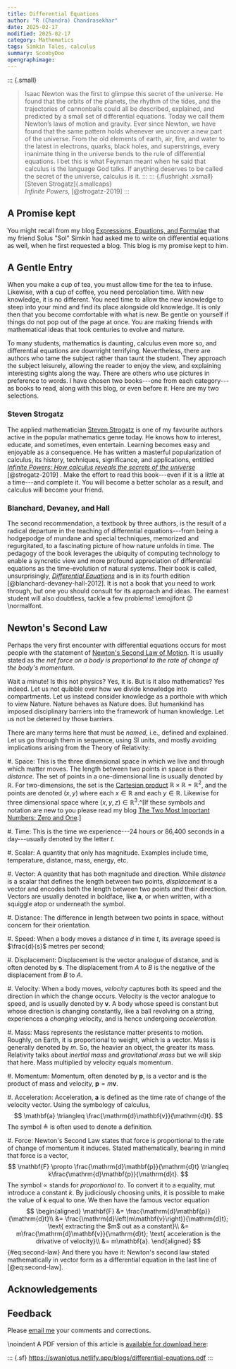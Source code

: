 ```yaml
---
title: Differential Equations
author: "R (Chandra) Chandrasekhar"
date: 2025-02-17
modified: 2025-02-17
category: Mathematics
tags: Simkin Tales, calculus
summary: ScoobyDoo
opengraphimage: 
---
```


::: {.small}
>Isaac Newton was the first to glimpse this secret of the universe. He found that the orbits of the planets, the rhythm of the tides, and the trajectories of cannonballs could all be described, explained, and predicted by a small set of differential equations. Today we call them Newton’s laws of motion and gravity. Ever since Newton, we have found that the same pattern holds whenever we uncover a new part of the universe. From the old elements of earth, air, fire, and water to the latest in electrons, quarks, black holes, and superstrings, every inanimate thing in the universe bends to the rule of differential equations. I bet this is what Feynman meant when he said that calculus is the language God talks. If anything deserves to be called the secret of the universe, calculus is it.
:::
::: {.flushright .xsmall}
[Steven Strogatz]{.smallcaps}\
_Infinite Powers_, [@strogatz-2019]
:::


## A Promise kept

You might recall from my blog [Expressions, Equations, and Formulae](https://swanlotus.netlify.app/blogs/expressions-equations-and-formulae) that my friend Solus "Sol" Simkin had asked me to write on differential equations as well, when he first requested a blog. This blog is my promise kept to him.

## A Gentle Entry

When you make a cup of tea, you must allow time for the tea to infuse. Likewise, with a cup of coffee, you need percolation time. With new knowledge, it is no different. You need time to allow the new knowledge to steep into your mind and find its place alongside old knowledge. It is only then that you become comfortable with what is new. Be gentle on yourself if things do not pop out of the page at once. You are making friends with mathematical ideas that took centuries to evolve and mature.

To many students, mathematics is daunting, calculus even more so, and differential equations are downright terrifying. Nevertheless, there are authors who tame the subject rather than taunt the student. They approach the subject leisurely, allowing the reader to enjoy the view, and explaining interesting sights along the way. There are others who use pictures in preference to words. I have chosen two books---one from each category---as books to read, along with this blog, or even before it. Here are my two selections.

### Steven Strogatz

The applied mathematician [Steven Strogatz](https://en.wikipedia.org/wiki/Steven_Strogatz) is one of my favourite authors active in the popular mathematics genre today. He knows how to interest, educate, and sometimes, even entertain. Learning becomes easy and enjoyable as a consequence. He has written a masterful popularization of calculus, its history, techniques, significance, and applications, entitled [_Infinite Powers: How calculus reveals the secrets of the universe_](https://www.stevenstrogatz.com/books/infinite-powers) [@strogatz-2019] . Make the effort to read this book---even if it is a little at a time---and complete it. You will become a better scholar as a result, and calculus will become your friend.

### Blanchard, Devaney, and Hall

The second recommendation, a textbook by three authors, is the result of a radical departure in the teaching of differential equations---from being a hodgepodge of mundane and special techniques, memorized and regurgitated, to a fascinating picture of how nature unfolds in time. The pedagogy of the book leverages the ubiquity of computing technology to enable a syncretic view and more profound appreciation of differential equations as the time-evolution of natural systems. Their book is called, unsurprisingly, [_Differential Equations_](http://math.bu.edu/odes/4ed-TOC.html) and is in its fourth edition [@blanchard-devaney-hall-2012]. It is not a book that you need to work through, but one you should consult for its approach and ideas. The earnest student will also doubtless, tackle a few problems! \emojifont :wink: \normalfont.

## Newton's Second Law

Perhaps the very first encounter with differential equations occurs for most people with the statement of [Newton's Second Law of Motion](https://www.britannica.com/science/Newtons-laws-of-motion/Newtons-second-law-F-ma). It is usually stated as _the net force on a body is proportional to the rate of change of the body's momentum_.

Wait a minute! Is this not physics? Yes, it is. But is it also mathematics? Yes indeed. Let us not quibble over how we divide knowledge into compartments. Let us instead consider knowledge as a porthole with which to view Nature. Nature behaves as Nature does. But humankind has imposed disciplinary barriers into the framework of human knowledge. Let us not be deterred by those barriers.

There are many terms here that must be _named_, i.e., defined and explained. Let us go through them in sequence, using SI units, and mostly avoiding implications arising from the Theory of Relativity:

#.  Space: This is the three dimensional space in which we live and through which matter moves. The length between two points in space is their _distance_. The set of points in a one-dimensional line is usually denoted by $\mathbb{R}$. For two-dimensions, the set is the [Cartesian product](https://en.wikipedia.org/wiki/Cartesian_product) $\mathbb{R} \times \mathbb{R} = \mathbb{R}^2$, and the points are denoted $(x, y)$ where each $x \in \mathbb{R}$ and each $y \in \mathbb{R}$. Likewise for three dimensional space where $(x, y, z) \in \mathbb{R}^3$.^[If these symbols and notation are new to you please read my blog [The Two Most Important Numbers: Zero and One](https://swanlotus.netlify.app/blogs/the-two-most-important-numbers-zero-and-one).]

#.  Time: This is the time we experience---24 hours or 86,400 seconds in a day---usually denoted by the letter $t$.

#.  Scalar: A quantity that only has magnitude. Examples include time, temperature, distance, mass, energy, etc.

#.  Vector: A quantity that has both magnitude and direction. While _distance_ is a scalar that defines the length between two points, _displacement_ is a vector and encodes both the length between two points _and_ their direction. Vectors are usually denoted in boldface, like $\mathbf{a}$, or when written, with a squiggle atop or underneath the symbol.

#.  Distance: The difference in length between two points in space, without concern for their orientation.

#.  Speed: When a body moves a distance $d$ in time $t$, its average speed is $\frac{d}{s}$ metres per second;

#.  Displacement: Displacement is the vector analogue of distance, and is often denoted by $\mathbf{s}$. The displacement from $A$ to $B$ is the negative of the displacement from $B$ to $A$. 

#.  Velocity: When a body moves, _velocity_ captures both its speed and the direction in which the change occurs. Velocity is the vector analogue to speed, and is usually denoted by $\mathbf{v}$. A body whose speed is constant but whose direction is changing constantly, like a ball revolving on a string, experiences a _changing_ velocity, and is hence undergoing _acceleration_.

#. Mass: Mass represents the resistance matter presents to motion. Roughly, on Earth, it is proportional to weight, which is a vector. Mass is generally denoted by $m$. So, the heavier an object, the greater its mass. Relativity talks about _inertial mass_ and _gravitational mass_ but we will skip that here. Mass multiplied by velocity equals momentum. 

#. Momentum: Momentum, often denoted by $\mathbf{p}$, is a vector and is the product of mass and velocity, $\mathbf{p} = m\mathbf{v}$.

#. Acceleration: Acceleration, $\mathbf{a}$ is defined as the time rate of change of the velocity vector. Using the symbology of calculus,
$$
\mathbf{a} \triangleq \frac{\mathrm{d}\mathbf{v}}{\mathrm{d}t}.
$$
The symbol $\triangleq$ is often used to denote a definition.

#. Force: Newton's Second Law states that force is proportional to the rate of change of momentum it induces. Stated mathematically, bearing in mind that force is a vector,
$$
\mathbf{F} \propto \frac{\mathrm{d}\mathbf{p}}{\mathrm{d}t} \triangleq k\frac{\mathrm{d}\mathbf{p}}{\mathrm{d}t}.
$$
The symbol $\propto$ stands for _proportional to_. To convert it to a equality, mut introduce a constant $k$. By judiciously choosing units, it is possible to make the value of $k$ equal to one. We then have the famous vector equation
$$
\begin{aligned}
\mathbf{F} &= \frac{\mathrm{d}\mathbf{p}}{\mathrm{d}t}\\
&= \frac{\mathrm{d}\left(m\mathbf{v}\right)}{\mathrm{d}t}; \text{ extracting the $m$ out as a constant}\\
&= m\frac{\mathrm{d}\mathbf{v}}{\mathrm{d}t}; \text{ acceleration is the drivative of velocity}\\
&= m\mathbf{a}.
\end{aligned}
$${#eq:second-law}
And there you have it: Newton's second law stated mathematically in vector form as a differential equation in the last line of [@eq:second-law].







## Acknowledgements

## Feedback

Please [email me](mailto:feedback.swanlotus@gmail.com) your comments and
corrections.

\noindent A PDF version of this article is [available for download here]({attach}./differetial-equations.pdf):

::: {.sf}
<https://swanlotus.netlify.app/blogs/differential-equations.pdf>
:::




